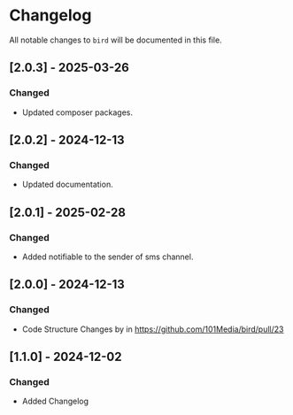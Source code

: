 # Changelog

All notable changes to `bird` will be documented in this file.

## [2.0.3] - 2025-03-26

### Changed
- Updated composer packages.

## [2.0.2] - 2024-12-13

### Changed
- Updated documentation.
  
## [2.0.1] - 2025-02-28

### Changed
- Added notifiable to the sender of sms channel.

## [2.0.0] - 2024-12-13

### Changed
- Code Structure Changes by in https://github.com/101Media/bird/pull/23

## [1.1.0] - 2024-12-02

### Changed
- Added Changelog
